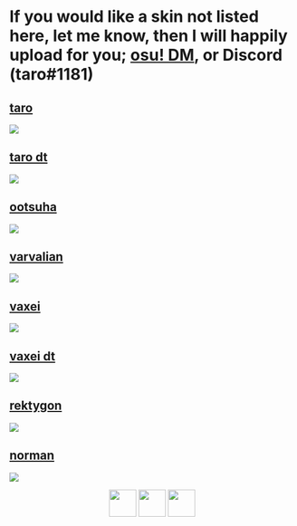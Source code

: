 # If you would like a skin not listed here, let me know, then I will happily upload for you; [osu! DM](https://osu.ppy.sh/home/messages/users/13586618), or Discord (taro#1181)

## [taro](https://taro.s-ul.eu/JNw7novc)
[![](https://cdn.discordapp.com/attachments/869530253687685170/1107133094852571357/screenshot052.jpg)](https://taro.s-ul.eu/JNw7novc)

## [taro dt](https://taro.s-ul.eu/18SFpsAZ)
[![](https://cdn.discordapp.com/attachments/869530253687685170/1107133095129387028/screenshot053.jpg)](https://taro.s-ul.eu/18SFpsAZ)

## [ootsuha](https://taro.s-ul.eu/tjTnhZdy)
[![](https://cdn.discordapp.com/attachments/869530253687685170/1107131752520101989/screenshot048.jpg)](https://taro.s-ul.eu/tjTnhZdy)

## [varvalian](https://taro.s-ul.eu/HgWSRYAI)
[![](https://cdn.discordapp.com/attachments/869530253687685170/1107135231842058280/image.png)](https://taro.s-ul.eu/HgWSRYAI)

## [vaxei](https://taro.s-ul.eu/dXxZrlVk)
[![](https://cdn.discordapp.com/attachments/869530253687685170/1107133095406219336/screenshot054.jpg)](https://taro.s-ul.eu/dXxZrlVk)

## [vaxei dt](https://taro.s-ul.eu/w1OGNt1p)
[![](https://osu.ppy.sh/ss/13421907/707a)](https://taro.s-ul.eu/w1OGNt1p)

## [rektygon](https://taro.s-ul.eu/mEiiCgvy)
[![](https://cdn.discordapp.com/attachments/869530253687685170/1107133094290534431/screenshot050.jpg)](https://taro.s-ul.eu/mEiiCgvy)

## [norman](https://taro.s-ul.eu/6C5dmm0W)
[![](https://cdn.discordapp.com/attachments/869530253687685170/1107133849705652325/image.png)](https://taro.s-ul.eu/6C5dmm0W)

<p align="center">
<a href="https://osu.ppy.sh/users/13586618"><img src="https://upload.wikimedia.org/wikipedia/commons/thumb/1/1e/Osu%21_Logo_2016.svg/1024px-Osu%21_Logo_2016.svg.png" width="48"></a>
<a href="https://www.youtube.com/channel/UCQYl9IjVQDvESjWa5gTQKFg"><img src="https://upload.wikimedia.org/wikipedia/commons/thumb/d/d1/Youtube-variation.png/640px-Youtube-variation.png" width="48"></a>
<a href="https://www.twitch.tv/taro72490201"><img src="https://www.freepnglogos.com/uploads/purple-twitch-logo-png-18.png" width="48"></a>
</p>
